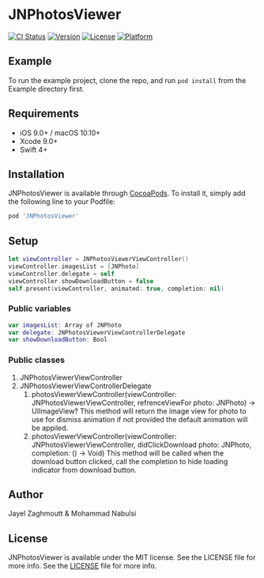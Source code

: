 # JNPhotosViewer

[![CI Status](https://img.shields.io/travis/mohammadnabulsi/JNPhotosViewer.svg?style=flat)](https://travis-ci.org/mohammadnabulsi/JNPhotosViewer)
[![Version](https://img.shields.io/cocoapods/v/JNPhotosViewer.svg?style=flat)](https://cocoapods.org/pods/JNPhotosViewer)
[![License](https://img.shields.io/cocoapods/l/JNPhotosViewer.svg?style=flat)](https://cocoapods.org/pods/JNPhotosViewer)
[![Platform](https://img.shields.io/cocoapods/p/JNPhotosViewer.svg?style=flat)](https://cocoapods.org/pods/JNPhotosViewer)

## Example

To run the example project, clone the repo, and run `pod install` from the Example directory first.

## Requirements

- iOS 9.0+ / macOS 10.10+
- Xcode 9.0+
- Swift 4+

## Installation

JNPhotosViewer is available through [CocoaPods](https://cocoapods.org). To install
it, simply add the following line to your Podfile:

```ruby
pod 'JNPhotosViewer'
```
## Setup

```swift
let viewController = JNPhotosViewerViewController()
viewController.imagesList = [JNPhoto]
viewController.delegate = self
viewController.showDownloadButton = false
self.present(viewController, animated: true, completion: nil)
```

### Public variables
```swift
var imagesList: Array of JNPhoto
var delegate: JNPhotosViewerViewControllerDelegate
var showDownloadButton: Bool
```
### Public classes

1. JNPhotosViewerViewController
2. JNPhotosViewerViewControllerDelegate
    1. photosViewerViewController(viewController: JNPhotosViewerViewController, refrenceViewFor photo: JNPhoto) -> UIImageView?
        This method will return the image view for photo to use for dismiss animation if not provided the default animation will be appiled.
    2. photosViewerViewController(viewController: JNPhotosViewerViewController, didClickDownload photo: JNPhoto, completion: () -> Void)
        This method will be called when the download button clicked, call the completion to hide loading indicator from download button.

## Author

Jayel Zaghmoutt & Mohammad Nabulsi

## License

JNPhotosViewer is available under the MIT license. See the LICENSE file for more info. See the [LICENSE](https://github.com/JNDisrupter/JNPhotosViewer/blob/master/LICENSE) file for more info.
